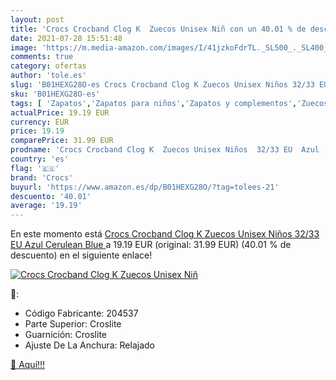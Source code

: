 ```yaml
---
layout: post
title: 'Crocs Crocband Clog K  Zuecos Unisex Niñ con un 40.01 % de descuento'
date: 2021-07-28 15:51:48
image: 'https://m.media-amazon.com/images/I/41jzkoFdrTL._SL500_._SL400_.jpg'
comments: true
category: ofertas
author: 'tole.es'
slug: 'B01HEXG28O-es Crocs Crocband Clog K Zuecos Unisex Niños 32/33 EU Azul...'
sku: 'B01HEXG28O-es'
tags: [ 'Zapatos','Zapatos para niños','Zapatos y complementos','Zuecos y mules para niño','crocs','zuecos', ]
actualPrice: 19.19 EUR
currency: EUR
price: 19.19
comparePrice: 31.99 EUR
prodname: 'Crocs Crocband Clog K  Zuecos Unisex Niños  32/33 EU  Azul  Cerulean Blue '
country: 'es'
flag: '🇪🇸'
brand: 'Crocs'
buyurl: 'https://www.amazon.es/dp/B01HEXG28O/?tag=tolees-21'
descuento: '40.01'
average: '19.19'
---
```


En este momento está [Crocs Crocband Clog K  Zuecos Unisex Niños  32/33 EU  Azul  Cerulean Blue ](https://www.amazon.es/dp/B01HEXG28O/?tag=tolees-21) a 19.19 EUR (original: 31.99 EUR) (40.01 %  de descuento) en el siguiente enlace!

[![Crocs Crocband Clog K  Zuecos Unisex Niñ](https://m.media-amazon.com/images/I/41jzkoFdrTL._SL500_._SL400_.jpg)](https://www.amazon.es/dp/B01HEXG28O/?tag=tolees-21)

🔎:

- Código Fabricante: 204537
- Parte Superior: Croslite
- Guarnición: Croslite
- Ajuste De La Anchura: Relajado

[🛒 Aquí!!!](https://www.amazon.es/dp/B01HEXG28O/?tag=tolees-21)

